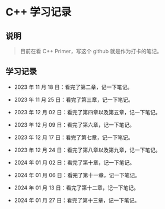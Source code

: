 # C++ 学习记录

## 说明

> 目前在看 C++ Primer，写这个 github 就是作为打卡的笔记。

## 学习记录

*   2023 年 11 月 18 日：看完了第二章，记一下笔记。

*   2023 年 11 月 25 日：看完了第三章，记一下笔记。

*   2023 年 12 月 02 日：看完了第四章以及第五章，记一下笔记。

*   2023 年 12 月 09 日：看完了第六章，记一下笔记。

*   2023 年 12 月 17 日：看完了第七章，记一下笔记。

*   2023 年 12 月 24 日：看完了第八章以及第九章，记一下笔记。

*   2024 年 01 月 02 日：看完了第十章，记一下笔记。

*   2024 年 01 月 06 日：看完了第十一章，记一下笔记。

*   2024 年 01 月 13 日：看完了第十二章，记一下笔记。

*   2024 年 01 月 27 日：看完了第十三章，记一下笔记。


